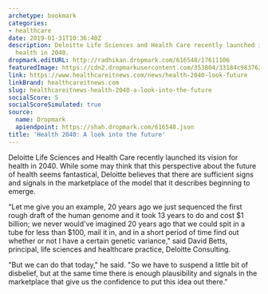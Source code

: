 ```yaml
---
archetype: bookmark
categories:
- healthcare
date: 2019-01-31T10:36:40Z
description: Deloitte Life Sciences and Health Care recently launched its vision for
  health in 2040.
dropmark.editURL: http://radhikan.dropmark.com/616548/17611106
featuredImage: https://cdn2.dropmarkusercontent.com/353804/33184c983762b223b03a4b729b9457520dffe0b6bf0adb95f2fd5d901be54757/thumbnail/013019DeloitteHealth2040712.jpg?Expires=1557430063&Signature=FfDj3ZUNxHSNd09URkeH9gZjU~kiTEMq6H6At9K~eaT8DM0VtaPQ0YQrVikMGc~P9~HacpWdQQ2w~vQY6IpbkqqOxgR976~JvBqa7CIgLH8jBcVLMJJ1fUDcl6I7ld82~EXy8FE1hnZ~F9f4wUmupbOCMazmWghPCRaatbQuPTYyJgeJcmeIIc0Z6jsD0DiskGYObX70Zw3uUxNYYXnKfjGdAgJVSXEoz9Vg9xvLVeGgz1n8wS1fPixk2O94bgOZVTks19jt2zKGtXBTDxQsOrZa8RUJoLOTdg3upgxaMRUTPw5bdKnS~pVTu4LofX5BlKWGSW~Fz3ek5EQDQBsI7A__&Key-Pair-Id=APKAITQYWVEN757ZA4KQ
link: https://www.healthcareitnews.com/news/health-2040-look-future
linkBrand: healthcareitnews.com
slug: healthcareitnews-health-2040-a-look-into-the-future
socialScore: 5
socialScoreSimulated: true
source:
  name: Dropmark
  apiendpoint: https://shah.dropmark.com/616548.json
title: 'Health 2040: A look into the future'
---
```

Deloitte Life Sciences and Health Care recently launched its vision for health in 2040. While some may think that this perspective about the future of health seems fantastical, Deloitte believes that there are sufficient signs and signals in the marketplace of the model that it describes beginning to emerge.

"Let me give you an example, 20 years ago we just sequenced the first rough draft of the human genome and it took 13 years to do and cost $1 billion; we never would've imagined 20 years ago that we could spit in a tube for less than $100, mail it in, and in a short period of time find out whether or not I have a certain genetic variance," said David Betts, principal, life sciences and healthcare practice, Deloitte Consulting.

"But we can do that today," he said. "So we have to suspend a little bit of disbelief, but at the same time there is enough plausibility and signals in the marketplace that give us the confidence to put this idea out there."

